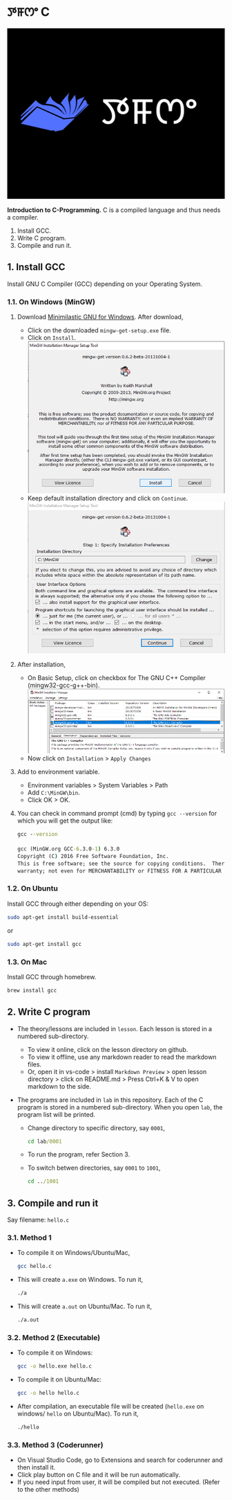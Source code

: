 # ꯇꯝꯁꯦ C

![logo](./images/logo_tamse_blue_c.png)

**Introduction to C-Programming.** C is a compiled language and thus needs a compiler.

1. Install GCC.
2. Write C program.
3. Compile and run it.

## 1. Install GCC

Install GNU C Compiler (GCC) depending on your Operating System.

### 1.1. On Windows (MinGW)

1. Download [Minimilastic GNU for Windows](https://sourceforge.net/projects/mingw/files/latest/download). After download,
   - Click on the downloaded `mingw-get-setup.exe` file.
   - Click on `Install`.
     ![install](./images/1_install.png)
   - Keep default installation directory and click on `Continue`.
     ![install](./images/2_continue.png)
2. After installation,
   - On Basic Setup, click on checkbox for The GNU C++ Compiler (mingw32-gcc-g++-bin).
     ![install](./images/3_setup.png)
   - Now click on `Installation` > `Apply Changes`
3. Add to environment variable.
   - Environment variables > System Variables > Path
   - Add `C:\MinGW\bin`.
   - Click OK > OK.
4. You can check in command prompt (cmd) by typing `gcc --version` for which you will get the output like:

   ```cmd
   gcc --version

   gcc (MinGW.org GCC-6.3.0-1) 6.3.0
   Copyright (C) 2016 Free Software Foundation, Inc.
   This is free software; see the source for copying conditions.  There is NO
   warranty; not even for MERCHANTABILITY or FITNESS FOR A PARTICULAR PURPOSE.
   ```

### 1.2. On Ubuntu

Install GCC through either depending on your OS:

```bash
sudo apt-get install build-essential
```

or

```bash
sudo apt-get install gcc
```

### 1.3. On Mac

Install GCC through homebrew.

```zsh
brew install gcc
```

## 2. Write C program

- The theory/lessons are included in `lesson`. Each lesson is stored in a numbered sub-directory.
  - To view it online, click on the lesson directory on github.
  - To view it offline, use any markdown reader to read the markdown files.
  - Or, open it in vs-code > install `Markdown Preview` > open lesson directory > click on README.md > Press Ctrl+K & V to open markdown to the side.
- The programs are included in `lab` in this repository. Each of the C program is stored in a numbered sub-directory. When you open `lab`, the program list will be printed.

  - Change directory to specific directory, say `0001`,

    ```cmd
    cd lab/0001
    ```

  - To run the program, refer Section 3.
  - To switch betwen directories, say `0001` to `1001`,

    ```cmd
    cd ../1001
    ```

## 3. Compile and run it

Say filename: `hello.c`

### 3.1. Method 1

- To compile it on Windows/Ubuntu/Mac,

  ```bash
  gcc hello.c
  ```

- This will create `a.exe` on Windows. To run it,

  ```bash
  ./a
  ```

- This will create `a.out` on Ubuntu/Mac. To run it,

  ```sh
  ./a.out
  ```

### 3.2. Method 2 (Executable)

- To compile it on Windows:

  ```bash
  gcc -o hello.exe hello.c
  ```

- To compile it on Ubuntu/Mac:

  ```bash
  gcc -o hello hello.c
  ```

- After compilation, an executable file will be created (`hello.exe` on windows/ `hello` on Ubuntu/Mac). To run it,

  ```bash
  ./hello
  ```

### 3.3. Method 3 (Coderunner)

- On Visual Studio Code, go to Extensions and search for coderunner and then install it.
- Click play button on C file and it will be run automatically.
- If you need input from user, it will be compiled but not executed. (Refer to the other methods)
